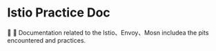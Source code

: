 # Istio Practice Doc
👀 👀 Documentation related to the Istio、Envoy、Mosn includea the pits encountered and practices.
